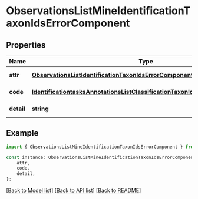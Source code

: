 # ObservationsListMineIdentificationTaxonIdsErrorComponent


## Properties

Name | Type | Description | Notes
------------ | ------------- | ------------- | -------------
**attr** | [**ObservationsListIdentificationTaxonIdsErrorComponentAttr**](ObservationsListIdentificationTaxonIdsErrorComponentAttr.md) |  | [default to undefined]
**code** | [**IdentificationtasksAnnotationsListClassificationTaxonIdsErrorComponentCode**](IdentificationtasksAnnotationsListClassificationTaxonIdsErrorComponentCode.md) |  | [default to undefined]
**detail** | **string** |  | [default to undefined]

## Example

```typescript
import { ObservationsListMineIdentificationTaxonIdsErrorComponent } from 'mosquito-alert';

const instance: ObservationsListMineIdentificationTaxonIdsErrorComponent = {
    attr,
    code,
    detail,
};
```

[[Back to Model list]](../README.md#documentation-for-models) [[Back to API list]](../README.md#documentation-for-api-endpoints) [[Back to README]](../README.md)
